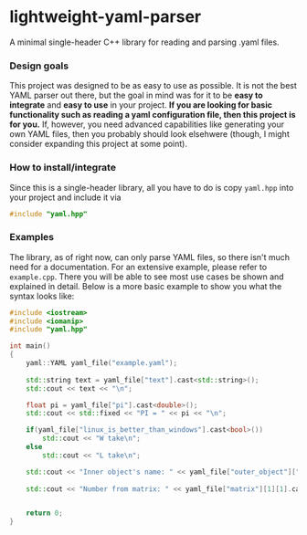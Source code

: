 # lightweight-yaml-parser
A minimal single-header C++ library for reading and parsing .yaml files.
### Design goals
This project was designed to be as easy to use as possible. It is not the best YAML parser out there, but the goal in mind was for it to be **easy to integrate** and **easy to use** in your project. **If you are looking for basic functionality such as reading a yaml configuration file, then this project is for you.** If, however, you need advanced capabilities like generating your own YAML files, then you probably should look elsehwere (though, I might consider expanding this project at some point).
### How to install/integrate
Since this is a single-header library, all you have to do is copy ```yaml.hpp``` into your project and include it via
```cpp
#include "yaml.hpp"
```
### Examples
The library, as of right now, can only parse YAML files, so there isn't much need for a documentation. For an extensive example, please refer to ```example.cpp```. There you will be able to see most use cases be shown and explained in detail. Below is a more basic example to show you what the syntax looks like:
```cpp
#include <iostream>
#include <iomanip>
#include "yaml.hpp"

int main()
{
	yaml::YAML yaml_file("example.yaml");
	
	std::string text = yaml_file["text"].cast<std::string>();
	std::cout << text << "\n";

	float pi = yaml_file["pi"].cast<double>();
	std::cout << std::fixed << "PI = " << pi << "\n";

	if(yaml_file["linux_is_better_than_windows"].cast<bool>())
		std::cout << "W take\n";
	else
		std::cout << "L take\n";

	std::cout << "Inner object's name: " << yaml_file["outer_object"]["inner_object"]["name"].cast<std::string>() << "\n";
	
	std::cout << "Number from matrix: " << yaml_file["matrix"][1][1].cast<int>() << "\n";


	return 0;
}

```
